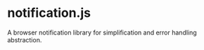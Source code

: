 # notification.js
A browser notification library for simplification and error handling abstraction.
